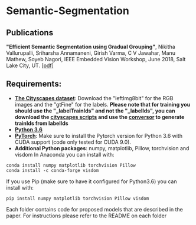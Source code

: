 # Semantic-Segmentation
## Publications


**"Efficient Semantic Segmentation using Gradual Grouping"**, Nikitha Vallurupalli, Sriharsha Annamaneni, Girish Varma, C V Jawahar, Manu Mathew, Soyeb Nagori, IEEE Embedded Vision Workshop, June 2018, Salt Lake City, UT. [[pdf]](https://arxiv.org/pdf/1806.08522.pdf)
   
## Requirements:

* [**The Cityscapes dataset**](https://www.cityscapes-dataset.com/): Download the "leftImg8bit" for the RGB images and the "gtFine" for the labels. **Please note that for training you should use the "_labelTrainIds" and not the "_labelIds", you can download the [cityscapes scripts](https://github.com/mcordts/cityscapesScripts) and use the [conversor](https://github.com/mcordts/cityscapesScripts/blob/master/cityscapesscripts/preparation/createTrainIdLabelImgs.py) to generate trainIds from labelIds**
* [**Python 3.6**](https://www.python.org/)
* [**PyTorch**](http://pytorch.org/): Make sure to install the Pytorch version for Python 3.6 with CUDA support (code only tested for CUDA 9.0). 
* **Additional Python packages**: numpy, matplotlib, Pillow, torchvision and visdom 
In Anaconda you can install with:
```
conda install numpy matplotlib torchvision Pillow
conda install -c conda-forge visdom
```

If you use Pip (make sure to have it configured for Python3.6) you can install with: 

```
pip install numpy matplotlib torchvision Pillow visdom
```
Each folder contains code for proposed models that are described in the paper.
For instructions please refer to the README on each folder
